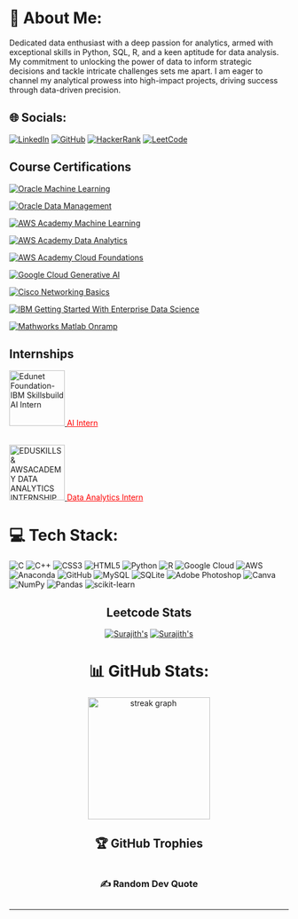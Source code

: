 <h1 id="-about-me-">💫 About Me:</h1>
<p>Dedicated data enthusiast with a deep passion for analytics, armed with exceptional skills in Python, SQL, R, and a keen aptitude for data analysis. My commitment to unlocking the power of data to inform strategic decisions and tackle intricate challenges sets me apart. I am eager to channel my analytical prowess into high-impact projects, driving success through data-driven precision.</p>
<h2 id="-socials-">🌐 Socials:</h2>
<p><a href="https://linkedin.com/in/surajith-pranav"><img src="https://img.shields.io/badge/LinkedIn-%230077B5.svg?logo=linkedin&amp;logoColor=white" alt="LinkedIn"></a>
<a href="https://github.com/SrSurajithPranav"><img src="https://img.shields.io/badge/GitHub-%23121011.svg?logo=github&amp;logoColor=white" alt="GitHub"></a>
<a href="https://www.hackerrank.com/ss8913"><img src="https://img.shields.io/badge/HackerRank-%232EC866.svg?logo=hackerrank&amp;logoColor=white" alt="HackerRank"></a>
<a href="https://leetcode.com/ss8913/"><img src="https://img.shields.io/badge/LeetCode-%23FFA116.svg?logo=leetcode&amp;logoColor=white" alt="LeetCode"></a></p>
<h2 id="course-certifications">Course Certifications</h2>
<p><a href="https://catalog-education.oracle.com/pls/certview/sharebadge?id=7AAC4B0B9230C467980FC3B6D427CB36B0564F1A4FA3AF7D301FEAF20B32CCBA"><img src="https://img.shields.io/badge/Oracle%20Machine%20Learning-%23121011.svg?logo=oracle&amp;logoColor=red" alt="Oracle Machine Learning"></a></p>
<p><a href="https://catalog-education.oracle.com/pls/certview/sharebadge?id=DA6890C6BCD4D8D7230E4562DDD9FC082663A996028B53AB90C0C7515CACC72F"><img src="https://img.shields.io/badge/Oracle%20Data%20Management-%23121011.svg?logo=oracle&amp;logoColor=red" alt="Oracle Data Management"></a></p>
<p><a href="https://www.credly.com/go/3LrVbjsP"><img src="https://img.shields.io/badge/AWS%20Academy%20Machine%20Learning-%23232F3E.svg?logo=amazon-aws&amp;logoColor=orange" alt="AWS Academy Machine Learning"></a></p>
<p><a href="https://www.credly.com/go/RfbNYEgc"><img src="https://img.shields.io/badge/AWS%20Academy%20Data%20Analytics-%23232F3E.svg?logo=amazon-aws&amp;logoColor=orange" alt="AWS Academy Data Analytics"></a></p>
<p><a href="https://www.credly.com/badges/2f04e6a3-7298-4814-b754-1f94eb1c8027"><img src="https://img.shields.io/badge/AWS%20Academy%20Cloud%20Foundations-%23232F3E.svg?logo=amazon-aws&amp;logoColor=orange" alt="AWS Academy Cloud Foundations"></a></p>
<p><a href="https://www.cloudskillsboost.google/public_profiles/1fbab635-a73e-41d3-a42a-a2736598bbc6/badges/5237458"><img src="https://img.shields.io/badge/Google%20Cloud%20Generative%20AI-%234285F4.svg?logo=google-cloud&amp;logoColor=white" alt="Google Cloud Generative AI"></a></p>
<p><a href="https://www.credly.com/badges/3eb3dee2-8ceb-4f8e-9aed-8daf3bf43f59/linked_in_profile"><img src="https://img.shields.io/badge/Cisco%20Networking%20Basics-%23202229.svg?logo=cisco&amp;logoColor=red" alt="Cisco Networking Basics"></a></p>
<p><a href="https://www.credly.com/badges/b282afcd-9726-49db-bbb8-0a7bcdd6bdcd/linked_in_profile"><img src="https://img.shields.io/badge/IBM%20Getting%20Started%20With%20Enterprise%20Data%20Science-%230054FF.svg?logo=ibm&amp;logoColor=white" alt="IBM Getting Started With Enterprise Data Science"></a></p>
<p><a href="https://matlabacademy.mathworks.com/progress/share/certificate.html?id=54cfdf75-276a-4113-a85c-d74081ca5ecc&amp;"><img src="https://img.shields.io/badge/Mathworks%20Matlab%20Onramp-%23F37626.svg?logo=mathworks&amp;logoColor=white" alt="Mathworks Matlab Onramp"></a></p>
<h2 id="internships">Internships</h2>
<p><a href="https://www.linkedin.com/posts/surajith-pranav-234a2b221_edunet-ibm-skillsbuild-ai-internship-activity-7117755621604560896-CvyF?utm_source=share&utm_medium=member_desktop">
  <img src="https://edunetfoundation.org/wp-content/uploads/2022/06/edunet-logo-white.png" alt="Edunet Foundation-IBM Skillsbuild AI Intern" width="100">
</a>
<a href="https://www.linkedin.com/posts/surajith-pranav-234a2b221_edunet-ibm-skillsbuild-ai-internship-activity-7117755621604560896-CvyF?utm_source=share&utm_medium=member_desktop" style="color: red;">AI Intern</a></p>
<p><br/>
<a href="https://aictecert.eduskillsfoundation.org/pages/home/verify.php?cert=4a03a8304212502d858eabfdf4d05914" target="_blank">
  <img src="https://eduskillsfoundation.org/wp-content/uploads/2022/09/LOGO_EduSkills.png" alt="EDUSKILLS & AWSACADEMY DATA ANALYTICS INTERNSHIP" width="100" style="filter:">
</a>
<a href="https://aictecert.eduskillsfoundation.org/pages/home/verify.php?cert=4a03a8304212502d858eabfdf4d05914" style="color: red;">Data Analytics Intern</a></p>
<h1 id="-tech-stack-">💻 Tech Stack:</h1>
<p><img src="https://img.shields.io/badge/c-%2300599C.svg?style=for-the-badge&amp;logo=c&amp;logoColor=white" alt="C"> <img src="https://img.shields.io/badge/c++-%2300599C.svg?style=for-the-badge&amp;logo=c%2B%2B&amp;logoColor=white" alt="C++"> <img src="https://img.shields.io/badge/css3-%231572B6.svg?style=for-the-badge&amp;logo=css3&amp;logoColor=white" alt="CSS3"> <img src="https://img.shields.io/badge/html5-%23E34F26.svg?style=for-the-badge&amp;logo=html5&amp;logoColor=white" alt="HTML5"> <img src="https://img.shields.io/badge/python-3670A0?style=for-the-badge&amp;logo=python&amp;logoColor=ffdd54" alt="Python"> <img src="https://img.shields.io/badge/r-%23276DC3.svg?style=for-the-badge&amp;logo=r&amp;logoColor=white" alt="R"> <img src="https://img.shields.io/badge/Google%20Cloud-%234285F4.svg?style=for-the-badge&amp;logo=google-cloud&amp;logoColor=white" alt="Google Cloud"> <img src="https://img.shields.io/badge/AWS-%23FF9900.svg?style=for-the-badge&amp;logo=amazon-aws&amp;logoColor=white" alt="AWS"> <img src="https://img.shields.io/badge/Anaconda-%2344A833.svg?style=for-the-badge&amp;logo=anaconda&amp;logoColor=white" alt="Anaconda"> <img src="https://img.shields.io/badge/GitHub-%23121011.svg?style=for-the-badge&amp;logo=github&amp;logoColor=white" alt="GitHub"> <img src="https://img.shields.io/badge/mysql-%2300f.svg?style=for-the-badge&amp;logo=mysql&amp;logoColor=white" alt="MySQL"> <img src="https://img.shields.io/badge/sqlite-%2307405e.svg?style=for-the-badge&amp;logo=sqlite&amp;logoColor=white" alt="SQLite"> <img src="https://img.shields.io/badge/adobephotoshop-%2331A8FF.svg?style=for-the-badge&amp;logo=adobephotoshop&amp;logoColor=white" alt="Adobe Photoshop"> <img src="https://img.shields.io/badge/Canva-%2300C4CC.svg?style=for-the-badge&amp;logo=Canva&amp;logoColor=white" alt="Canva"> <img src="https://img.shields.io/badge/numpy-%23013243.svg?style=for-the-badge&amp;logo=numpy&amp;logoColor=white" alt="NumPy"> <img src="https://img.shields.io/badge/pandas-%23150458.svg?style=for-the-badge&amp;logo=pandas&amp;logoColor=white" alt="Pandas"> <img src="https://img.shields.io/badge/scikit--learn-%23F7931E.svg?style=for-the-badge&amp;logo=scikit-learn&amp;logoColor=white" alt="scikit-learn"></p>
<div align="center">
<h2 id="leetcode-stats">Leetcode Stats</h2>
<p><a href="https://github.com/SrSurajithPranav/leetcode-stats"><img src="https://leetcode-stats.vercel.app/api?username=ss8913&amp;theme=Dark" alt="Surajith&#39;s"></a>
<a href="https://github.com/SrSurajithPranav/leetcode-stats"><img src="https://leetcode-stats-six.vercel.app/?username=ss8913&amp;theme=dark" alt="Surajith&#39;s"></a></p>
<h1 id="-github-stats-">📊 GitHub Stats:</h1>
<div align="center">
  <img src="https://streak-stats.demolab.com?user=SrSurajithPranav&locale=en&mode=daily&theme=light&hide_border=false&border_radius=5&order=3" height="220" alt="streak graph"  />
</div>
<img src="https://github-readme-streak-stats.herokuapp.com/?user=SrSurajithPranav&amp;theme=dark&amp;hide_border=false" alt=""><br/>
<img src="https://github-readme-stats.vercel.app/api/top-langs/?username=SrSurajithPranav&amp;theme=dark&amp;hide_border=false&amp;include_all_commits=true&amp;count_private=false&amp;layout=compact" alt=""></p>
<h2 id="-github-trophies">🏆 GitHub Trophies</h2>
<p><img src="https://github-profile-trophy.vercel.app/?username=SrSurajithPranav&amp;theme=radical&amp;no-frame=false&amp;no-bg=true&amp;margin-w=4" alt=""></p>
<h3 id="-random-dev-quote">✍ Random Dev Quote</h3>
<p><img src="https://quotes-github-readme.vercel.app/api?type=horizontal&amp;theme=radical" alt=""></p>
<hr>
<p><a href="https://visitcount.itsvg.in"><img src="https://visitcount.itsvg.in/api?id=SrSurajithPranav&amp;icon=0&amp;color=0" alt=""></a></p>
